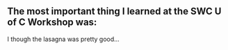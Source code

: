## The most important thing I learned at the SWC U of C Workshop was:

I though the lasagna was pretty good...

